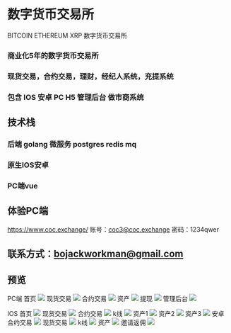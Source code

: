 # 数字货币交易所
BITCOIN ETHEREUM XRP 数字货币交易所

### 商业化5年的数字货币交易所
### 现货交易，合约交易，理财，经纪人系统，充提系统
### 包含 IOS 安卓 PC H5 管理后台 做市商系统

## 技术栈
### 后端 golang 微服务 postgres redis mq
### 原生IOS安卓
### PC端vue

## 体验PC端
https://www.coc.exchange/
账号：coc3@coc.exchange
密码：1234qwer

## 联系方式：bojackworkman@gmail.com

## 预览
PC端
首页
![](./image/pc_首页.png)
现货交易
![](./image/pc_现货交易.png)
合约交易
![](./image/pc_现货交易.png)
资产
![](./image/pc_资产.png)
提现
![](./image/pc_提现.png)
管理后台
![](./image/管理后台.png)

IOS
首页
![](./image/ios_首页.png)
现货交易
![](./image/ios_现货交易.png)
合约交易
![](./image/ios_合约交易.png)
k线
![](./image/ios_k线.png)
资产1
![](./image/ios_资产1.png)
资产2
![](./image/ios_资产2.png)
资产3
![](./image/ios_资产3.png)
安卓
合约交易
![](./image/android_合约交易.jpg)
现货交易
![](./image/android_现货交易.jpg)
k线
![](./image/android_k线.jpg)
资产
![](./image/android_资产.jpg)
邀请返佣
![](./image/android_邀请返佣.jpg)
